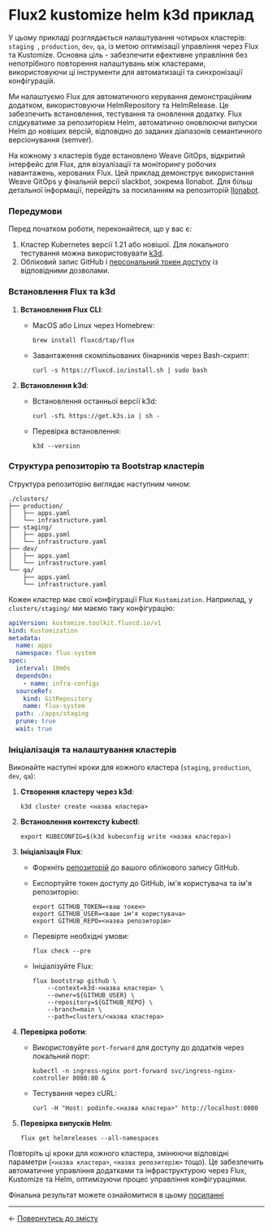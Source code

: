 # Flux2 kustomize helm k3d приклад


У цьому прикладі розглядається налаштування чотирьох кластерів: `staging `, `production`, `dev`, `qa`, із метою оптимізації управління через Flux та Kustomize. 
Основна ціль - забезпечити ефективне управління без непотрібного повторення налаштувань між кластерами, використовуючи ці інструменти для автоматизації та синхронізації конфігурацій.


Ми налаштуємо Flux для автоматичного керування демонстраційним додатком, використовуючи HelmRepository та HelmRelease. Це забезпечить встановлення, тестування та оновлення додатку. Flux слідкуватиме за репозиторієм Helm, автоматично оновлюючи випуски Helm до новіших версій, відповідно до заданих діапазонів семантичного версіонування (semver).

На кожному з кластерів буде встановлено Weave GitOps, відкритий інтерфейс для Flux, для візуалізації та моніторингу робочих навантажень, керованих Flux. Цей приклад демонструє використання Weave GitOps у фінальній версії slackbot, зокрема Ilonabot. Для більш детальної інформації, перейдіть за посиланням на репозиторій [Ilonabot](https://github.com/k3ilona/publisher-slack-bot). 


### Передумови
Перед початком роботи, переконайтеся, що у вас є:

1. Кластер Kubernetes версії 1.21 або новішої. Для локального тестування можна використовувати [k3d](https://k3d.io/stable/).
2. Обліковий запис GitHub і [персональний токен доступу](https://docs.github.com/en/authentication/keeping-your-account-and-data-secure/managing-your-personal-access-tokens) із відповідними дозволами.

### Встановлення Flux та k3d
1. **Встановлення Flux CLI**: 
   - MacOS або Linux через Homebrew:
     ```shell
     brew install fluxcd/tap/flux
     ```
   - Завантаження скомпільованих бінарників через Bash-скрипт:
     ```shell 
     curl -s https://fluxcd.io/install.sh | sudo bash
     ```

2. **Встановлення k3d**:
   - Встановлення останньої версії k3d:
     ```
     curl -sfL https://get.k3s.io | sh -
     ```
   - Перевірка встановлення:
     ```
     k3d --version
     ```

### Структура репозиторію та Bootstrap кластерів
Структура репозиторію виглядає наступним чином:
```
./clusters/
├── production/
│   ├── apps.yaml
│   └── infrastructure.yaml
├── staging/
│   ├── apps.yaml
│   └── infrastructure.yaml
├── dev/
│   ├── apps.yaml
│   └── infrastructure.yaml
└── qa/
    ├── apps.yaml
    └── infrastructure.yaml
```

Кожен кластер має свої конфігурації Flux `Kustomization`. Наприклад, у `clusters/staging/` ми маємо таку конфігурацію:
```yaml
apiVersion: kustomize.toolkit.fluxcd.io/v1
kind: Kustomization
metadata:
  name: apps
  namespace: flux-system
spec:
  interval: 10m0s
  dependsOn:
    - name: infra-configs
  sourceRef:
    kind: GitRepository
    name: flux-system
  path: ./apps/staging
  prune: true
  wait: true
```

### Ініціалізація та налаштування кластерів
Виконайте наступні кроки для кожного кластера (`staging`, `production`, `dev`, `qa`):

1. **Створення кластеру через k3d**:
   ```shell
   k3d cluster create <назва кластера>
   ```

2. **Встановлення контексту kubectl**:
   ```shell
   export KUBECONFIG=$(k3d kubeconfig write <назва кластера>) 
   ```

3. **Ініціалізація Flux**:
   - Форкніть [репозиторій](https://github.com/fluxcd/flux2-kustomize-helm-example) до вашого облікового запису GitHub.
   - Експортуйте токен доступу до GitHub, ім'я користувача та ім'я репозиторію:
   
     ```shell
     export GITHUB_TOKEN=<ваш токен>
     export GITHUB_USER=<ваше ім'я користувача>
     export GITHUB_REPO=<назва репозиторію>
     ```
   - Перевірте необхідні умови:
     ```
     flux check --pre
     ```
   - Ініціалізуйте Flux:
     ```shell
     flux bootstrap github \
         --context=k3d-<назва кластера> \
         --owner=${GITHUB_USER} \
         --repository=${GITHUB_REPO} \
         --branch=main \
         --path=clusters/<назва кластера>
     ```

4. **Перевірка роботи**:
   - Використовуйте `port-forward` для доступу до додатків через локальний порт:
     ```shell
     kubectl -n ingress-nginx port-forward svc/ingress-nginx-controller 8080:80 &
     ```
   - Тестування через cURL:
     ```shell
     curl -H "Host: podinfo.<назва кластера>" http://localhost:8080
     ```

5. **Перевірка випусків Helm**:
   ```shell
   flux get helmreleases --all-namespaces 
   ```

Повторіть ці кроки для кожного кластера, змінюючи відповідні параметри (`<назва кластера>`, `<назва репозиторію>` тощо). Це забезпечить автоматичне управління додатками та інфраструктурою через Flux, Kustomize та Helm, оптимізуючи процес управління конфігураціями.

Фінальна результат можете ознайомитися в цьому [посиланні](https://github.com/k3ilona/multicluster) 


---
 ← [Повернутись до змісту](../README.md)  
